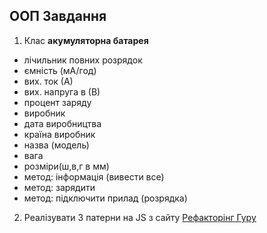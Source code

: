 ## ООП Завдання

1. Клас **акумуляторна батарея**
- лічильник повних розрядок
- ємність (мА/год)
- вих. ток (А)
- вих. напруга в (В)
- процент заряду
- виробник
- дата виробництва
- країна виробник
- назва (модель)
- вага
- розміри(ш,в,г в мм)
- метод: інформація (вивести все)
- метод: зарядити
- метод: підключити прилад (розрядка)

2. Реалізувати 3 патерни на JS з сайту [Рефакторінг Гуру](https://refactoring.guru/uk/design-patterns/catalog)